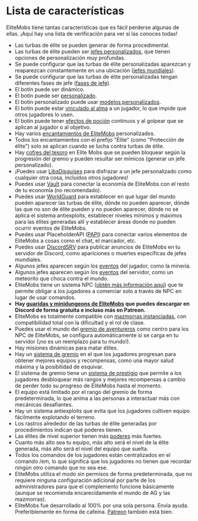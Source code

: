 # Lista de características

EliteMobs tiene tantas características que es fácil perderse algunas de ellas. ¡Aquí hay una lista de verificación para ver si las conoces todas!

- Las turbas de élite se pueden generar de forma procedimental.
- Las turbas de élite pueden ser [jefes personalizados]($language$/elitemobs/creating_bosses.md), que tienen opciones de personalización muy profundas.
- Se puede configurar que las turbas de élite personalizadas aparezcan y reaparezcan constantemente en una ubicación ([jefes mundiales]($language$/elitemobs/creating_world_bosses.md)).
- Se puede configurar que las turbas de élite personalizadas tengan diferentes fases de jefe ([fases de jefe]($language$/elitemobs/creating_boss_phases.md)).
- El botín puede ser dinámico.
- El botín puede ser [personalizado]($language$/elitemobs/creating_items.md).
- El botín personalizado puede usar [modelos personalizados]($language$/elitemobs/creating_items.md&section=custommodelid&section=custommodelid).
- El botín puede estar [vinculado al alma]($language$/elitemobs/soulbind.md) a un jugador, lo que impide que otros jugadores lo usen.
- El botín puede tener [efectos de poción]($language$/elitemobs/creating_items.md&section=potioneffects) continuos y al golpear que se aplican al jugador o al objetivo.
- Hay varios [encantamientos de EliteMobs]($language$/elitemobs/custom_enchantments_list.md) personalizados.
- Todos los encantamientos con el prefijo "Élite" (como "Protección de élite") solo se aplican cuando se lucha contra turbas de élite.
- Hay [cofres del tesoro]($language$/elitemobs/creating_treasure_chests.md) en Elite Mobs que se pueden bloquear según la progresión del gremio y pueden resultar ser mímicos (generar un jefe personalizado).
- ¡Puedes usar [LibsDisguises]($language$/elitemobs/libsdisguises.md) para disfrazar a un jefe personalizado como cualquier otra cosa, incluidos otros jugadores!
- Puedes usar [Vault]($language$/elitemobs/vault.md) para conectar la economía de EliteMobs con el resto de tu economía (no recomendado).
- Puedes usar [WorldGuard]($language$/elitemobs/worldguard_flags.md) para establecer en qué lugar del mundo pueden aparecer las turbas de élite, dónde no pueden aparecer, dónde las que no son de élite pueden y no pueden aparecer, dónde no se aplica el sistema antiexploits, establecer niveles mínimos y máximos para las élites generadas allí y establecer áreas donde no pueden ocurrir eventos de EliteMobs.
- Puedes usar PlaceholderAPI ([PAPI]($language$/elitemobs/placeholders.md)) para conectar varios elementos de EliteMobs a cosas como el chat, el marcador, etc.
- Puedes usar [DiscordSRV]($language$/elitemobs/discordsrv.md) para publicar anuncios de EliteMobs en tu servidor de Discord, como apariciones o muertes específicas de jefes mundiales.
- Algunos jefes aparecen según los [eventos]($language$/elitemobs/elitemobs+creating_events.md&section=what-are-custom-events?) del jugador, como la minería.
- Algunos jefes aparecen según los [eventos]($language$/elitemobs/elitemobs+creating_events.md&section=what-are-custom-events?) del servidor, como un meteorito que choca contra el mundo.
- EliteMobs tiene un sistema NPC ([obtén más información aquí]($language$/elitemobs/adventurers_guild_world.md)) que te permite obligar a los jugadores a comerciar solo a través de NPC en lugar de usar comandos.
- **Hay [guaridas y minidungeons de EliteMobs]($language$/elitemobs/dungeons.md) que puedes descargar en Discord de forma gratuita e incluso más en Patreon.**
- EliteMobs es totalmente compatible con [mazmorras instanciadas]($language$/elitemobs/understanding_the_basics_of_elitemobs.md&section=instanced-dungeoneering), con compatibilidad total con la dificultad y el rol de clase.
- Puedes usar el mundo del [gremio de aventureros]($language$/elitemobs/adventurers_guild_world.md) como centro para los NPC de EliteMobs, se configura automáticamente si se carga en tu servidor (¡no es un reemplazo para tu mundo!).
- Hay misiones dinámicas para matar élites.
- Hay un [sistema de gremio]($language$/elitemobs/guild_tier_loot_limiter.md) en el que los jugadores progresan para obtener mejores equipos y recompensas, como una mayor salud máxima y la posibilidad de esquivar.
- El sistema de gremio tiene un [sistema de prestigio]($language$/elitemobs/prestige_system.md) que permite a los jugadores desbloquear más rangos y mejores recompensas a cambio de perder todo su progreso de EliteMobs hasta el momento.
- El equipo está limitado por el rango del gremio de forma predeterminada, lo que anima a las personas a interactuar más con mecánicas desafiantes.
- Hay un sistema antiexploits que evita que los jugadores cultiven equipo fácilmente explotando el terreno.
- Los rastros alrededor de las turbas de élite generadas por procedimientos indican qué poderes tienen.
- Las élites de nivel superior tienen más [poderes]($language$/elitemobs/creating_bosses.md&section=easy-configuration---premade-powers) más fuertes.
- Cuanto más alto sea tu equipo, más alto será el nivel de la élite generada, más alto será el nivel del equipo que suelta.
- Todos los comandos de los jugadores están centralizados en el comando /em, lo que significa que los jugadores no tienen que recordar ningún otro comando que no sea ese.
- EliteMobs utiliza el modo sin permisos de forma predeterminada, que no requiere ninguna configuración adicional por parte de los administradores para que el complemento funcione básicamente (aunque se recomienda encarecidamente el mundo de AG y las mazmorras).
- EliteMobs fue desarrollado al 100% por una sola persona. Envía ayuda. Preferiblemente en forma de cafeína. [Patreon](https://www.patreon.com/magmaguy) también está bien.


